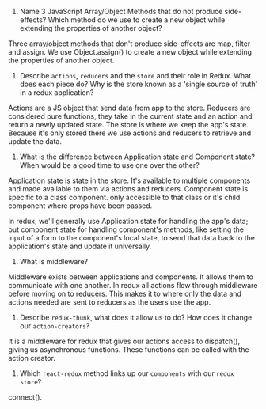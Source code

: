 1.  Name 3 JavaScript Array/Object Methods that do not produce side-effects? Which method do we use to create a new object while extending the properties of another object?
 
 Three  array/object methods that don't produce side-effects are map, filter and assign. We use Object.assign() to create a new object while extending the properties of another object.

1.  Describe `actions`, `reducers` and the `store` and their role in Redux. What does each piece do? Why is the store known as a 'single source of truth' in a redux application?

Actions are a JS object that send data from app to the store.
Reducers are considered pure functions, they take in the current state and an action and return a newly updated state.
The store is where  we keep the app's state.  Because it's only stored there  we use actions and reducers to retrieve and update the data.
1.  What is the difference between Application state and Component state? When would be a good time to use one over the other?

Application state is state in the store. It's available to multiple components and made available to them via actions and reducers. Component state is specific to a class component.  only accessible to that class or it's child component where props have been passed.

In redux, we'll generally use Application state for handling the app's data; but component state for handling component's methods, like setting the input of a form to the component's local state, to send that data back to the application's state and update it universally.

1.  What is middleware?

Middleware exists between applications and components. It allows them to communicate with one another. In redux all actions flow through middleware before moving on to reducers. This makes it to where only the data and actions needed are sent to reducers as the users use the app.

1.  Describe `redux-thunk`, what does it allow us to do? How does it change our `action-creators`?

It is a middleware for redux that gives our actions access to dispatch(), giving us asynchronous functions. These functions can be called with the action creator.

1.  Which `react-redux` method links up our `components` with our `redux store`?

connect().